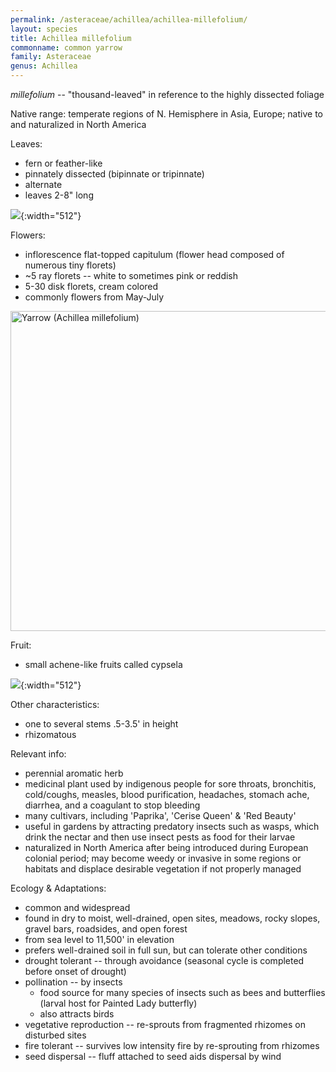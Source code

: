 ```yaml
---
permalink: /asteraceae/achillea/achillea-millefolium/
layout: species
title: Achillea millefolium
commonname: common yarrow
family: Asteraceae
genus: Achillea
---
```


*millefolium* -- "thousand-leaved" in reference to the highly dissected foliage

Native range: temperate regions of N. Hemisphere in Asia, Europe; native to and naturalized in North America

Leaves:
  - fern or feather-like
  - pinnately dissected (bipinnate or tripinnate)
  - alternate
  - leaves 2-8" long

![](https://www.minnesotawildflowers.info/udata/r9ndp23q/pd/achillea-millefolium-07-3.jpg){:width="512"}

Flowers:
  - inflorescence flat-topped capitulum (flower head composed of numerous tiny florets)
  - ~5 ray florets -- white to sometimes pink or reddish
  - 5-30 disk florets, cream colored
  - commonly flowers from May-July

<a title="Petar Milošević / CC BY-SA (https://creativecommons.org/licenses/by-sa/4.0)" href="https://commons.wikimedia.org/wiki/File:Yarrow_(Achillea_millefolium).jpg"><img width="512" alt="Yarrow (Achillea millefolium)" src="https://upload.wikimedia.org/wikipedia/commons/thumb/1/17/Yarrow_%28Achillea_millefolium%29.jpg/512px-Yarrow_%28Achillea_millefolium%29.jpg"></a>

Fruit:
  - small achene-like fruits called cypsela

![](https://www.minnesotawildflowers.info/udata/r9ndp23q/white/achillea-millefolium-common-yarrow_1130_155615.jpg){:width="512"}

Other characteristics:
  - one to several stems .5-3.5' in height
  - rhizomatous

Relevant info:
  - perennial aromatic herb
  - medicinal plant used by indigenous people for sore throats, bronchitis, cold/coughs, measles, blood purification, headaches, stomach ache, diarrhea, and a coagulant to stop bleeding
  - many cultivars, including 'Paprika', 'Cerise Queen' & 'Red Beauty'
  - useful in gardens by attracting predatory insects such as wasps, which drink the nectar and then use insect pests as food for their larvae
  - naturalized in North America after being introduced during European colonial period; may become weedy or invasive in some regions or habitats and displace desirable vegetation if not properly managed

Ecology & Adaptations:
  - common and widespread
  - found in dry to moist, well-drained, open sites, meadows, rocky slopes, gravel bars, roadsides, and open forest
  - from sea level to 11,500' in elevation
  - prefers well-drained soil in full sun, but can tolerate other conditions
  - drought tolerant -- through avoidance (seasonal cycle is completed before onset of drought)
  - pollination -- by insects
    - food source for many species of insects such as bees and butterflies (larval host for Painted Lady butterfly)
    - also attracts birds
  - vegetative reproduction -- re-sprouts from fragmented rhizomes on disturbed sites
  - fire tolerant -- survives low intensity fire by re-sprouting from rhizomes
  - seed dispersal -- fluff attached to seed aids dispersal by wind
